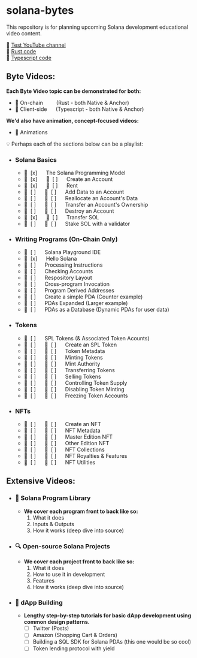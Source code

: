# solana-bytes
This repository is for planning upcoming Solana development educational video content.

:movie_camera: [Test YouTube channel](https://www.youtube.com/channel/UCcP7lAKS6XOL_cczIfEqcHQ)   
:crab: [Rust code](https://github.com/solana-developers/program-examples)   
:space_invader: [Typescript code](https://github.com/solana-developers/web3-examples)   

## Byte Videos:
**Each Byte Video topic can be demonstrated for both:**
- :crab: On-chain         (Rust - both Native & Anchor)
- :space_invader: Client-side      (Typescript - both Native & Anchor)   

**We'd also have animation, concept-focused videos:**
- :star2: Animations   

:bulb: Perhaps each of the sections below can be a playlist:
* ### Solana Basics
    * :star2:  [x]      The Solana Programming Model
    * :crab:  [x]      :space_invader:  [ ]      Create an Account
    * :crab:  [x]      :space_invader:  [ ]      Rent
    * :crab:  [ ]      :space_invader:  [ ]      Add Data to an Account
    * :crab:  [ ]      :space_invader:  [ ]      Reallocate an Account's Data
    * :crab:  [ ]      :space_invader:  [ ]      Transfer an Account's Ownership
    * :crab:  [ ]      :space_invader:  [ ]      Destroy an Account
    * :crab:  [x]      :space_invader:  [ ]      Transfer SOL
    * :crab:  [ ]      :space_invader:  [ ]      Stake SOL with a validator
* ### Writing Programs (On-Chain Only)
    * :star2:  [ ]      Solana Playground IDE
    * :crab:  [x]      Hello Solana
    * :crab:  [ ]      Processing Instructions
    * :crab:  [ ]      Checking Accounts
    * :crab:  [ ]      Respository Layout
    * :crab:  [ ]      Cross-program Invocation
    * :star2:  [ ]      Program Derived Addresses
    * :crab:  [ ]      Create a simple PDA (Counter example)
    * :crab:  [ ]      PDAs Expanded (Larger example)
    * :crab:  [ ]      PDAs as a Database (Dynamic PDAs for user data)
* ### Tokens
    * :star2:  [ ]      SPL Tokens (& Associated Token Acounts)
    * :crab:  [ ]      :space_invader:  [ ]      Create an SPL Token
    * :crab:  [ ]      :space_invader:  [ ]      Token Metadata
    * :crab:  [ ]      :space_invader:  [ ]      Minting Tokens
    * :crab:  [ ]      :space_invader:  [ ]      Mint Authority
    * :crab:  [ ]      :space_invader:  [ ]      Transferring Tokens
    * :crab:  [ ]      :space_invader:  [ ]      Selling Tokens
    * :crab:  [ ]      :space_invader:  [ ]      Controlling Token Supply
    * :crab:  [ ]      :space_invader:  [ ]      Disabling Token Minting
    * :crab:  [ ]      :space_invader:  [ ]      Freezing Token Accounts
* ### NFTs
    * :crab:  [ ]      :space_invader:  [ ]      Create an NFT
    * :crab:  [ ]      :space_invader:  [ ]      NFT Metadata
    * :crab:  [ ]      :space_invader:  [ ]      Master Edition NFT
    * :crab:  [ ]      :space_invader:  [ ]      Other Edition NFT
    * :crab:  [ ]      :space_invader:  [ ]      NFT Collections
    * :crab:  [ ]      :space_invader:  [ ]      NFT Royalties & Features
    * :crab:  [ ]      :space_invader:  [ ]      NFT Utilities

## Extensive Videos:
* ### :green_book: Solana Program Library
    * **We cover each program front to back like so:**
        1. What it does
        2. Inputs & Outputs
        3. How it works (deep dive into source)
* ### :mag: Open-source Solana Projects
    * **We cover each project front to back like so:**
        1. What it does
        2. How to use it in development
        2. Features
        3. How it works (deep dive into source)
* ### :hammer: dApp Building
    * **Lengthy step-by-step tutorials for basic dApp development using common design patterns.**
        * [ ] Twitter (Posts)
        * [ ] Amazon (Shopping Cart & Orders)
        * [ ] Building a SQL SDK for Solana PDAs (this one would be so cool)
        * [ ] Token lending protocol with yield
